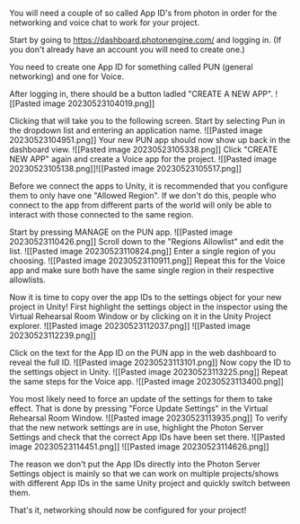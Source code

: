 You will need a couple of so called App ID's from photon in order for the networking and voice chat to work for your project.

Start by going to https://dashboard.photonengine.com/ and logging in. (If you don't already have an account you will need to create one.)

You need to create one App ID for something called PUN (general networking) and one for Voice.

After logging in, there should be a button ladled "CREATE A NEW APP".
![[Pasted image 20230523104019.png]]

Clicking that will take you to the following screen. Start by selecting Pun in the dropdown list and entering an application name.
![[Pasted image 20230523104951.png]]
Your new PUN app should now show up back in the dashboard view.
![[Pasted image 20230523105338.png]]
Click "CREATE NEW APP" again and create a Voice app for the project.
![[Pasted image 20230523105138.png]]![[Pasted image 20230523105517.png]]

Before we connect the apps to Unity, it is recommended that you configure them to only have one "Allowed Region". If we don't do this, people who connect to the app from different parts of the world will only be able to interact with those connected to the same region.

Start by pressing MANAGE on the PUN app.
![[Pasted image 20230523110426.png]]
Scroll down to the "Regions Allowlist" and edit the list.
![[Pasted image 20230523110824.png]]
Enter a single region of you choosing.
![[Pasted image 20230523110911.png]]
Repeat this for the Voice app and make sure both have the same single region in their respective allowlists.

Now it is time to copy over the app IDs to the settings object for your new project in Unity!
First highlight the settings object in the inspector using the Virtual Rehearsal Room Window or by clicking on it in the Unity Project explorer.
![[Pasted image 20230523112037.png]]
![[Pasted image 20230523112239.png]]

Click on the text for the App ID on the PUN app in the web dashboard to reveal the full ID.
![[Pasted image 20230523113101.png]]
Now copy the ID to the settings object in Unity.
![[Pasted image 20230523113225.png]]
Repeat the same steps for the Voice app.
![[Pasted image 20230523113400.png]]

You most likely need to force an update of the settings for them to take effect. That is done by pressing "Force Update Settings" in the Virtual Rehearsal Room Window.
![[Pasted image 20230523113935.png]]
To verify that the new network settings are in use, highlight the Photon Server Settings and check that the correct App IDs have been set there.
![[Pasted image 20230523114451.png]]
![[Pasted image 20230523114626.png]]

The reason we don't put the App IDs directly into the Photon Server Settings object is mainly so that we can work on multiple projects/shows with different App IDs in the same Unity project and quickly switch between them.

That's it, networking should now be configured for your project!

